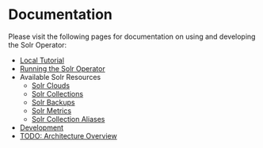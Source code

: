 # Documentation

Please visit the following pages for documentation on using and developing the Solr Operator:

- [Local Tutorial](local_tutorial.md)
- [Running the Solr Operator](running-the-operator.md)
- Available Solr Resources
    - [Solr Clouds](solr-cloud)
    - [Solr Collections](solr-collection)
    - [Solr Backups](solr-backup)
    - [Solr Metrics](solr-prometheus-exporter)
    - [Solr Collection Aliases](solr-collection-alias)
- [Development](development.md)
- [TODO: Architecture Overview](architecture-overview.md)
